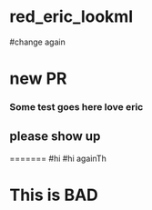 # red_eric_lookml
#change again
# new PR
### Some test goes here love eric
## please show up

=======
#hi
#hi againTh
# This is BAD
